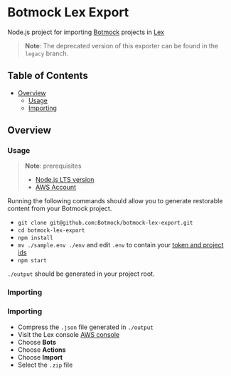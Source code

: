 # Botmock Lex Export

Node.js project for importing [Botmock](https://botmock.com) projects in [Lex](https://aws.amazon.com/lex/)

> **Note**: The deprecated version of this exporter can be found in the `legacy` branch.

## Table of Contents

* [Overview](#overview)
  * [Usage](#usage)
  * [Importing](#importing)

## Overview

### Usage

> **Note**: prerequisites
> - [Node.js LTS version](https://nodejs.org/en/)
> - [AWS Account](https://console.aws.amazon.com/console/home)

Running the following commands should allow you to generate restorable content from your Botmock project.

- `git clone git@github.com:Botmock/botmock-lex-export.git`
- `cd botmock-lex-export`
- `npm install`
- `mv ./sample.env ./env` and edit `.env` to contain your [token and project ids](http://help.botmock.com/en/articles/2334581-developer-api)
- `npm start`

`./output` should be generated in your project root.

### Importing

### Importing

- Compress the `.json` file generated in `./output`
- Visit the Lex console [AWS console](https://console.aws.amazon.com/lex/)
- Choose **Bots**
- Choose **Actions**
- Choose **Import**
- Select the `.zip` file
